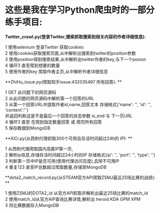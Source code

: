 # 这些是我在学习Python爬虫时的一部分练手项目:
    
 **Twitter_crawl.py(登录Twitter,搜索抓取搜索到相关内容的作者详细信息):**   
   
  1 使用selenium 登录Twitter 获取cookies   
  2 使用cookies获取搜索页面,从中解析出搜索到twitter的position参数  
  3 使用position得到搜索结果,从中解析出twitter作者的key,与下一个posion  
  4 循环3 直至爬到想要的数量    
  5 使用作者的key 爬取作者主页,从中解析作者详细信息  
  
  
 **ZhiHu_issue.py(爬取知乎issue:432035497 所有回答): **  
  
  1 GET 此问题下的网页源码  
  2 从此问题的网页源码中解析第一个回答的URL  
  3 从第一个回答URL中提取作者id,name,回答文本 存储格式{'name': '', 'id': '', 'content':''}  
    并返回判断这是不是最后一个回答的状态参数 is_end 与 下一页URL   
  4 循环3 直至 在爬到指定数量回答 或 爬完所有回答  
  5 保存数据到MongoDB 
 
  **XiCi.py(从西刺代理抓取300个可用且存活时间超过24h的 IP): **  
    
  1 从西刺代理爬取国内高匿IP第一页,  
  2 解析ip信息,存储存活时间超过24小时的IP 存储格式{ip': '', 'port': '', 'type': ''}  
  3 判断第一页中IP是否可用(使用代理访问百度),去除不可用IP  
  4 重复123 直至IP总数超过爬取数量,存储至MongoDB  
   
  **dota2_match_record.py(从STEAM官方API爬取ZSMJ最近25场比赛的战绩): **    
    
  1 使用ZSMJ的DOTA2_id 从官方API抓取并解析出最近25场比赛的match_id  
  2 使用match_id从官方AIP查询比赛详情,解析出 heroid KDA GPM XPM   
  3 将比赛数据存入MongoDB  
   
